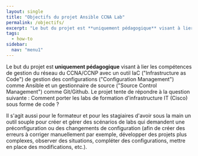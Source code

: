 ```yaml
---
layout: single
title: "Objectifs du projet Ansible CCNA Lab"
permalink: /objectifs/
excerpt: "Le but du projet est **uniquement pédagogique** visant à lier les compétences de gestion du réseau du CCNA/CCNP avec un outil IaC (\"Infrastructure as Code\") de gestion des configurations (\"Configuration Management\") comme Ansible et un gestionnaire de source (\"Source Control Management\") comme Git/Github. Le projet tente de répondre à la question suivante : Comment porter les labs de formation d'infrastructure IT (Cisco) sous forme de code ?"
tags:
  - how-to
sidebar:
  nav: "menu1"
---
```


Le but du projet est **uniquement pédagogique** visant à lier les compétences de gestion du réseau du CCNA/CCNP avec un outil IaC ("Infrastructure as Code") de gestion des configurations ("Configuration Management") comme Ansible et un gestionnaire de source ("Source Control Management") comme Git/Github. Le projet tente de répondre à la question suivante : Comment porter les labs de formation d'infrastructure IT (Cisco) sous forme de code ?

Il s'agit aussi pour le formateur et pour les stagiaires d'avoir sous la main un outil souple pour créer et gérer des scénarios de labs qui demandent une préconfiguration ou des changements de configuration (afin de créer des erreurs à corriger manuellement par exemple, développer des projets plus complexes, observer des situations, compléter des configurations, mettre en place des modifications, etc.).
